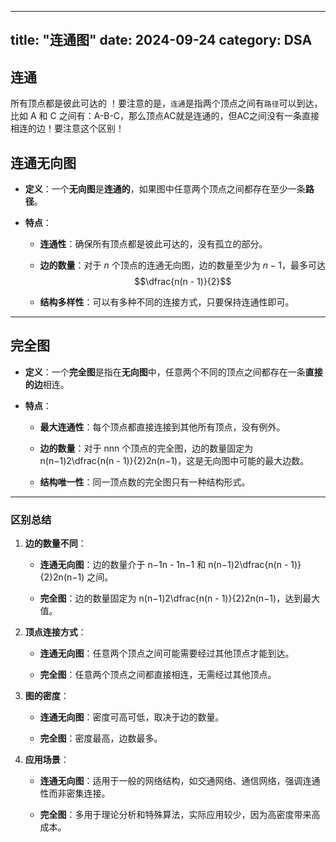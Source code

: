 
---
title: "连通图"
date: 2024-09-24
category: DSA
---



## 连通
所有顶点都是彼此可达的
！要注意的是，`连通`是指两个顶点之间有`路径`可以到达，比如 A 和 C 之间有：A-B-C，那么顶点AC就是连通的，但AC之间没有一条直接相连的边！要注意这个区别！

 

## 连通无向图

- **定义**：一个**无向图**是**连通的**，如果图中任意两个顶点之间都存在至少一条**路径**。
    
- **特点**：
    
    - **连通性**：确保所有顶点都是彼此可达的，没有孤立的部分。
        
    - **边的数量**：对于 $n$ 个顶点的连通无向图，边的数量至少为 $n−1$，最多可达 $$\dfrac{n(n - 1)}{2}$$
    - **结构多样性**：可以有多种不同的连接方式，只要保持连通性即可。
        

---

## 完全图

- **定义**：一个**完全图**是指在**无向图**中，任意两个不同的顶点之间都存在一条**直接的边**相连。
    
- **特点**：
    
    - **最大连通性**：每个顶点都直接连接到其他所有顶点，没有例外。
        
    - **边的数量**：对于 nnn 个顶点的完全图，边的数量固定为 n(n−1)2\dfrac{n(n - 1)}{2}2n(n−1)​，这是无向图中可能的最大边数。
        
    - **结构唯一性**：同一顶点数的完全图只有一种结构形式。
        

---

### **区别总结**

1. **边的数量不同**：
    
    - **连通无向图**：边的数量介于 n−1n - 1n−1 和 n(n−1)2\dfrac{n(n - 1)}{2}2n(n−1)​ 之间。
        
    - **完全图**：边的数量固定为 n(n−1)2\dfrac{n(n - 1)}{2}2n(n−1)​，达到最大值。
        
2. **顶点连接方式**：
    
    - **连通无向图**：任意两个顶点之间可能需要经过其他顶点才能到达。
        
    - **完全图**：任意两个顶点之间都直接相连，无需经过其他顶点。
        
3. **图的密度**：
    
    - **连通无向图**：密度可高可低，取决于边的数量。
        
    - **完全图**：密度最高，边数最多。
        
4. **应用场景**：
    
    - **连通无向图**：适用于一般的网络结构，如交通网络、通信网络，强调连通性而非密集连接。
        
    - **完全图**：多用于理论分析和特殊算法，实际应用较少，因为高密度带来高成本。